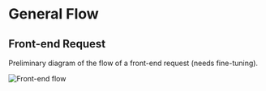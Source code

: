 # General Flow

## Front-end Request

Preliminary diagram of the flow of a front-end request (needs fine-tuning).

![Front-end flow](https://rawgit.com/wp-core-bootstrap/documentation/master/assets/images/frontend-flow.svg)
